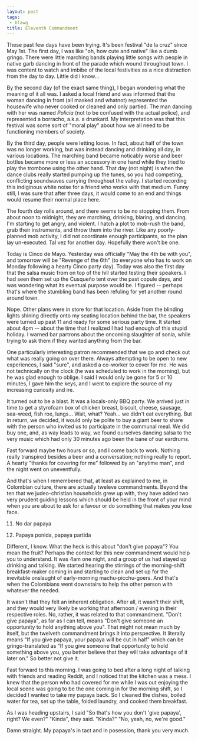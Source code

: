 ```yaml
---
layout: post
tags:
 - blawg
title: Eleventh Commandment
---
```


These past few days have been trying. It's been festival "de la cruz"
since May 1st. The first day, I was like "oh, how cute and native" like
a dumb gringo. There were little marching bands playing little songs
with people in native garb dancing in front of the parade which wound
throughout town. I was content to watch and imbibe of the local
festivities as a nice distraction from the day to day. Little did I know...

By the second day (of the exact same thing), I began wondering what the
meaning of it all was. I asked a local friend and was informed that the
woman dancing in front (all masked and whatnot) represented the
housewife who never cooked or cleaned and only partied. The man dancing
with her was named *Policia* (not to be confused with the actual
police), and represented a borracho, a.k.a. a drunkard. My
interpretation was that this festival was some sort of "moral play"
about how we all need to be functioning members of society.

By the third day, people were letting loose. In fact, about half of the
town was no longer working, but was instead dancing and drinking all
day, in various locations. The marching band became noticably worse and
beer bottles became more or less an accessory in one hand while they
tried to play the trombone using the other hand. That day (not night) is when the
dance clubs really started pumping up the tunes, so you had competing,
conflicting soundwaves carrying throughout the valley. I started recording this indiginous white noise for a friend who works
with that medium. Funny still, I was sure that after three days, it
would come to an end and things would resume their normal place here.

The fourth day rolls around, and there seems to be no stopping them.
From about noon to midnight, they are marching, drinking, blaring, and
dancing. I'm starting to get angry, and violent. I hatch a plot to
mob-rush the band, grab their instruments, and throw them into the
river. Like any poorly-planned mob activity, I did not coordinate enough
participants, so the plan lay un-executed. Tal vez for another day.
Hopefully there won't be one.

Today is Cinco de Mayo. Yesterday was officially "May the 4th be with
you", and tomorrow will be "Revenge of the 6th" (to everyone who has to
work on Monday following a hearty Cinco party day). Today was also the
first day that the salsa music from on top of the hill started testing
their speakers. I had seen them set up the Cusqueño tent over the past
copule days, and was wondering what its eventual purpose would be. I
figured -- perhaps that's where the stumbling band has been refuling for
yet another round around town.

Nope. Other plans were in store for that location. Aside from the
blinding lights shining directly onto my seating location behind the
bar, the speakers were turned up past 11 and ready for some serious
party time. It started about 4pm -- about the time that I realized I had
had enough of this stupid holiday. I warned bar partrons about the
oncoming slaughter of sonia, while trying to ask them if they wanted
anything from the bar.

One particularly interesting patron recommended that we go and check out
what was really going on over there. Always attempting to be open to new
experiences, I said "sure", and asked a co-worker to cover for me. He
was not technically on the clock (he was scheduled to work in the
morning), but he was glad enough to oblige. I said I would only be gone
for 5 or 10 minutes, I gave him the keys, and I went to explore the
source of my increasing curiosity and ire.

It turned out to be a blast. It was a locals-only BBQ party. We arrived
just in time to get a styrofoam box of chicken breast, biscuit, cheese,
sausage, sea-weed, fish roe, lungs... Wait, what? Yeah... we didn't eat
everything. But in return, we decided, it would only be polite to buy a
giant beer to share with the person who invited us to participate in the
communal meal. We did buy one, and, as way leads to way, we found
ourselves dancing salsa to the very music which had only 30 minutes ago
been the bane of our eardrums.

Fast forward maybe two hours or so, and I come back to work. Nothing
really transpired besides a beer and a conversation; nothing really to
report. A hearty "thanks for covering for me" followed by an "anytime
man", and the night went on uneventfully.

And that's when I remembered that, at least as explained to me, in
Colombian culture, there are actually tweleve commandments. Beyond the
ten that we judeo-christian households grew up with, they have added two
very prudent guiding lessons which should be held in the front of your
mind when you are about to ask for a favour or do something that makes
you lose face.

11. No dar papaya

12. Papaya ponida, papaya partida

Different, I know. What the heck is this about "don't give papaya"? You
mean the fruit? Perhaps the context for this new commandment would help
you to understand. It was 4am one night, and a group of us had stayed up drinking and
talking. We started hearing the stirrings of the morning-shift
breakfast-maker coming in and starting to clean and set up for the
inevitable onslaught of early-morning machu-picchu-goers. And that's
when the Colombians went downstairs to help the other person with
whatever the needed.

It wasn't that they felt an inherent obligation. After all, it wasn't
their shift, and they would very likely be working that afternoon /
evening in their respective roles. No, rather, it was related to that
commandment. "Don't give papaya", as far as I can tell, means "Don't
give someone an opportunity to hold anything above you". That might not
mean much by itself, but the twelveth commandment brings it into
perspective. It literally means "If you give papaya, your papaya will be
cut in half" which can be gringo-translated as "If you give someone that opportunity to hold something
above you, you better believe that they will take advantage of it later
on." So better not give it.

Fast forward to this morning. I was going to bed after a long night of
talking with friends and reading Reddit, and I noticed that the kitchen
was a mess. I knew that the person who had covered for me while I was
out enjoying the local scene was going to be the one coming in for the
morning shift, so I decided I wanted to take my papaya back. So I
cleaned the dishes, boiled water for tea, set up the table, folded
laundry, and cooked them breakfast.

As I was heading upstairs, I said "So that's how you don't 'give
papaya', right? We even?" "Kinda", they said. "Kinda?" "No, yeah, no,
we're good."

Damn straight. My papaya's in tact and in posession, thank you very
much.

